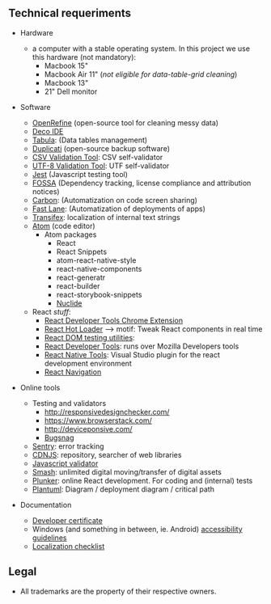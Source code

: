 ## Technical requeriments ##

* Hardware
    - a computer with a stable operating system. In this project we use this hardware (not mandatory):
        - Macbook 15"
        - Macbook Air 11" (_not eligible for data-table-grid cleaning_)
        - Macbook 13"
        - 21" Dell monitor
    
* Software
    - [OpenRefine](http://openrefine.org/) (open-source tool for cleaning messy data)
    - [Deco IDE](https://www.decoide.org/)
    - [Tabula](https://github.com/tabulapdf/tabula): (Data tables management)
    - [Duplicati](https://www.duplicati.com/) (open-source backup software)
    - [CSV Validation Tool](https://github.com/digital-preservation/csv-validator): CSV self-validator
    - [UTF-8 Validation Tool](https://github.com/digital-preservation/utf8-validator): UTF self-validator
    - [Jest](https://jestjs.io/) (Javascript testing tool)
    - [FOSSA](https://fossa.io/) (Dependency tracking, license compliance and attribution notices)
    - [Carbon](https://carbon.now.sh/): (Automatization on code screen sharing)
    - [Fast Lane](https://fastlane.tools/): (Automatization of deployments of apps)
    - [Transifex](https://www.transifex.com/): localization of internal text strings
    - [Atom](https://atom.io) (code editor)
        + Atom packages
            * React
            + React Snippets
            - atom-react-native-style
            - react-native-components
            - react-generatr
            - react-builder
            - react-storybook-snippets
            - [Nuclide](https://nuclide.io/)
    - React _stuff_:
        - [React Developer Tools Chrome Extension](https://chrome.google.com/webstore/detail/react-developer-tools/fmkadmapgofadopljbjfkapdkoienihi)
        - [React Hot Loader](https://github.com/gaearon/react-hot-loader) --> motif: Tweak React components in real time
        - [React DOM testing utilities](https://github.com/kentcdodds/react-testing-library): 
        - [React Developer Tools](https://addons.mozilla.org/en-US/firefox/addon/react-devtools/?src=collection): runs over Mozilla Developers tools
        - [React Native Tools](https://marketplace.visualstudio.com/items?itemName=vsmobile.vscode-react-native): Visual Studio plugin for the react development environment
        - [React Navigation](https://reactnavigation.org/)
* Online tools
    - Testing and validators
        - http://responsivedesignchecker.com/
        - https://www.browserstack.com/
        - http://deviceponsive.com/
        - [Bugsnag](https://github.com/bugsnag/)
    - [Sentry](https://sentry.io/): error tracking
    - [CDNJS](https://cdnjs.com/): repository, searcher of web libraries
    - [Javascript validator](https://validatejavascript.com/)
    - [Smash](https://www.fromsmash.com/): unlimited digital moving/transfer of digital assets
    - [Plunker](https://plnkr.co/edit/tpl:wxQVHKHmyJVjcBJQsk6q): online React development. For coding and (internal) tests
    - [Plantuml](http://www.plantuml.com/plantuml/uml/):  Diagram / deployment diagram / critical path

* Documentation
     - [Developer certificate](https://developercertificate.org/)
     - Windows (and something in between, ie. Android) [accessibility guidelines](https://github.com/Microsoft/WindowsTemplateStudio/blob/dev/docs/accessibility.md)
     - [Localization checklist](https://www.transifex.com/resources/website-translation-checklist/)

## Legal ##

* All trademarks are the property of their respective owners.